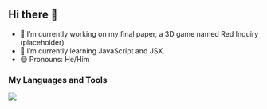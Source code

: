 ## Hi there 👋

<!--
**Pauloonada/Pauloonada** is a ✨ _special_ ✨ repository because its `README.md` (this file) appears on your GitHub profile.

Here are some ideas to get you started:

- 🔭 I’m currently working on ...
- 🌱 I’m currently learning ...
- 👯 I’m looking to collaborate on ...
- 🤔 I’m looking for help with ...
- 💬 Ask me about ...
- 📫 How to reach me: ...
- 😄 Pronouns: ...
- ⚡ Fun fact: ...
-->

- 🔭 I’m currently working on my final paper, a 3D game named Red Inquiry (placeholder)
- 🌱 I’m currently learning JavaScript and JSX.
- 😄 Pronouns: He/Him

### My Languages and Tools
<p>
  <a href="https://skillicons.dev">
    <img src=https://skillicons.dev/icons?i=cs,js,html,css,php,py,mysql,godot,arduino,bootstrap,discord,java,ps,pr,react,unity,visualsudio,vscode&perline=6&theme=dark>
  </a>
</p>
